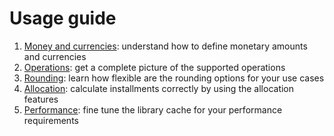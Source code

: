 # Usage guide

1. [Money and currencies](money-currencies.md): understand how to define monetary amounts and currencies
2. [Operations](operations.md): get a complete picture of the supported operations
3. [Rounding](rounding.md): learn how flexible are the rounding options for your use cases
4. [Allocation](allocation.md): calculate installments correctly by using the allocation features
5. [Performance](performance.md): fine tune the library cache for your performance requirements
